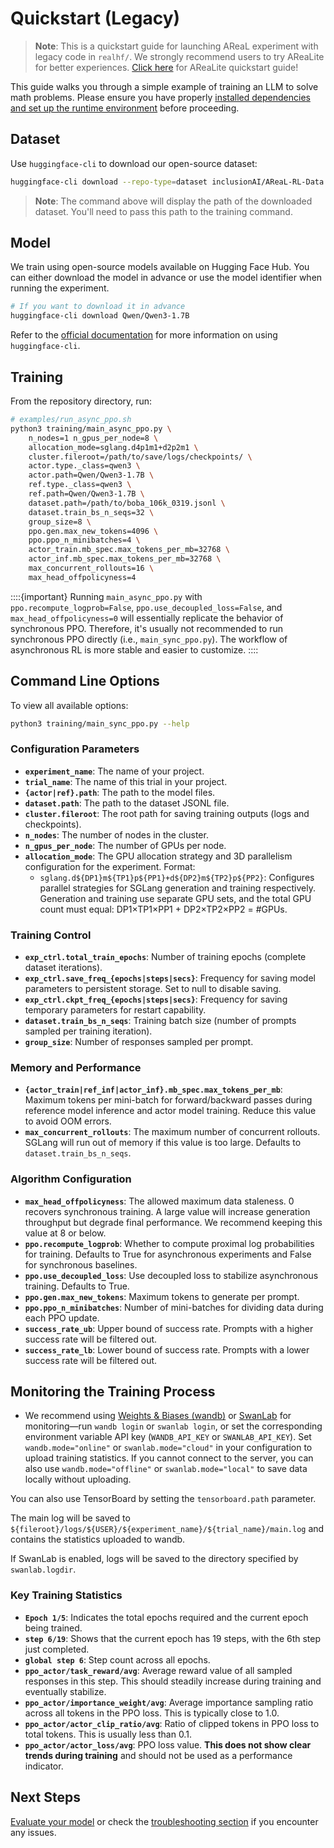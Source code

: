 # Quickstart (Legacy)

> **Note**: This is a quickstart guide for launching AReaL experiment with legacy code
> in `realhf/`. We strongly recommend users to try AReaLite for better experiences.
> [Click here](quickstart.md) for AReaLite quickstart guide!

This guide walks you through a simple example of training an LLM to solve math problems.
Please ensure you have properly
[installed dependencies and set up the runtime environment](installation.md) before
proceeding.

## Dataset

Use `huggingface-cli` to download our open-source dataset:

```bash
huggingface-cli download --repo-type=dataset inclusionAI/AReaL-RL-Data
```

> **Note**: The command above will display the path of the downloaded dataset. You'll
> need to pass this path to the training command.

## Model

We train using open-source models available on Hugging Face Hub. You can either download
the model in advance or use the model identifier when running the experiment.

```bash
# If you want to download it in advance
huggingface-cli download Qwen/Qwen3-1.7B
```

Refer to the
[official documentation](https://huggingface.co/docs/huggingface_hub/guides/cli) for
more information on using `huggingface-cli`.

## Training

From the repository directory, run:

```bash
# examples/run_async_ppo.sh
python3 training/main_async_ppo.py \
    n_nodes=1 n_gpus_per_node=8 \
    allocation_mode=sglang.d4p1m1+d2p2m1 \
    cluster.fileroot=/path/to/save/logs/checkpoints/ \
    actor.type._class=qwen3 \
    actor.path=Qwen/Qwen3-1.7B \
    ref.type._class=qwen3 \
    ref.path=Qwen/Qwen3-1.7B \
    dataset.path=/path/to/boba_106k_0319.jsonl \
    dataset.train_bs_n_seqs=32 \
    group_size=8 \
    ppo.gen.max_new_tokens=4096 \
    ppo.ppo_n_minibatches=4 \
    actor_train.mb_spec.max_tokens_per_mb=32768 \
    actor_inf.mb_spec.max_tokens_per_mb=32768 \
    max_concurrent_rollouts=16 \
    max_head_offpolicyness=4
```

::::{important} Running `main_async_ppo.py` with `ppo.recompute_logprob=False`,
`ppo.use_decoupled_loss=False`, and `max_head_offpolicyness=0` will essentially
replicate the behavior of synchronous PPO. Therefore, it's usually not recommended to
run synchronous PPO directly (i.e., `main_sync_ppo.py`). The workflow of asynchronous RL
is more stable and easier to customize. ::::

## Command Line Options

To view all available options:

```bash
python3 training/main_sync_ppo.py --help
```

### Configuration Parameters

- **`experiment_name`**: The name of your project.
- **`trial_name`**: The name of this trial in your project.
- **`{actor|ref}.path`**: The path to the model files.
- **`dataset.path`**: The path to the dataset JSONL file.
- **`cluster.fileroot`**: The root path for saving training outputs (logs and
  checkpoints).
- **`n_nodes`**: The number of nodes in the cluster.
- **`n_gpus_per_node`**: The number of GPUs per node.
- **`allocation_mode`**: The GPU allocation strategy and 3D parallelism configuration
  for the experiment. Format:
  - `sglang.d${DP1}m${TP1}p${PP1}+d${DP2}m${TP2}p${PP2}`: Configures parallel strategies
    for SGLang generation and training respectively. Generation and training use
    separate GPU sets, and the total GPU count must equal: DP1×TP1×PP1 + DP2×TP2×PP2 =
    #GPUs.

### Training Control

- **`exp_ctrl.total_train_epochs`**: Number of training epochs (complete dataset
  iterations).
- **`exp_ctrl.save_freq_{epochs|steps|secs}`**: Frequency for saving model parameters to
  persistent storage. Set to null to disable saving.
- **`exp_ctrl.ckpt_freq_{epochs|steps|secs}`**: Frequency for saving temporary
  parameters for restart capability.
- **`dataset.train_bs_n_seqs`**: Training batch size (number of prompts sampled per
  training iteration).
- **`group_size`**: Number of responses sampled per prompt.

### Memory and Performance

- **`{actor_train|ref_inf|actor_inf}.mb_spec.max_tokens_per_mb`**: Maximum tokens per
  mini-batch for forward/backward passes during reference model inference and actor
  model training. Reduce this value to avoid OOM errors.
- **`max_concurrent_rollouts`**: The maximum number of concurrent rollouts. SGLang will
  run out of memory if this value is too large. Defaults to `dataset.train_bs_n_seqs`.

### Algorithm Configuration

- **`max_head_offpolicyness`**: The allowed maximum data staleness. 0 recovers
  synchronous training. A large value will increase generation throughput but degrade
  final performance. We recommend keeping this value at 8 or below.
- **`ppo.recompute_logprob`**: Whether to compute proximal log probabilities for
  training. Defaults to True for asynchronous experiments and False for synchronous
  baselines.
- **`ppo.use_decoupled_loss`**: Use decoupled loss to stabilize asynchronous training.
  Defaults to True.
- **`ppo.gen.max_new_tokens`**: Maximum tokens to generate per prompt.
- **`ppo.ppo_n_minibatches`**: Number of mini-batches for dividing data during each PPO
  update.
- **`success_rate_ub`**: Upper bound of success rate. Prompts with a higher success rate
  will be filtered out.
- **`success_rate_lb`**: Lower bound of success rate. Prompts with a lower success rate
  will be filtered out.

## Monitoring the Training Process

- We recommend using [Weights & Biases (wandb)](https://github.com/wandb/wandb) or
  [SwanLab](https://github.com/SwanHubX/SwanLab) for monitoring—run `wandb login` or
  `swanlab login`, or set the corresponding environment variable API key
  (`WANDB_API_KEY` or `SWANLAB_API_KEY`). Set `wandb.mode="online"` or
  `swanlab.mode="cloud"` in your configuration to upload training statistics. If you
  cannot connect to the server, you can also use `wandb.mode="offline"` or
  `swanlab.mode="local"` to save data locally without uploading.

You can also use TensorBoard by setting the `tensorboard.path` parameter.

The main log will be saved to
`${fileroot}/logs/${USER}/${experiment_name}/${trial_name}/main.log` and contains the
statistics uploaded to wandb.

If SwanLab is enabled, logs will be saved to the directory specified by
`swanlab.logdir`.

### Key Training Statistics

- **`Epoch 1/5`**: Indicates the total epochs required and the current epoch being
  trained.
- **`step 6/19`**: Shows that the current epoch has 19 steps, with the 6th step just
  completed.
- **`global step 6`**: Step count across all epochs.
- **`ppo_actor/task_reward/avg`**: Average reward value of all sampled responses in this
  step. This should steadily increase during training and eventually stabilize.
- **`ppo_actor/importance_weight/avg`**: Average importance sampling ratio across all
  tokens in the PPO loss. This is typically close to 1.0.
- **`ppo_actor/actor_clip_ratio/avg`**: Ratio of clipped tokens in PPO loss to total
  tokens. This is usually less than 0.1.
- **`ppo_actor/actor_loss/avg`**: PPO loss value. **This does not show clear trends
  during training** and should not be used as a performance indicator.

## Next Steps

[Evaluate your model](eval.md) or check the
[troubleshooting section](troubleshooting.md) if you encounter any issues.
